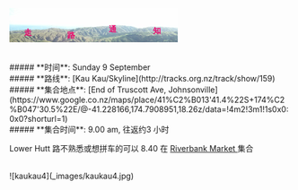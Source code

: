 ![skyline](_images/skyline2.png)

<br/>
##### **时间**: Sunday 9 September
<br/>
##### **路线**: [Kau Kau/Skyline](http://tracks.org.nz/track/show/159)
<br/>
##### **集合地点**: [End of Truscott  Ave, Johnsonville](https://www.google.co.nz/maps/place/41%C2%B013'41.4%22S+174%C2%B047'30.5%22E/@-41.228166,174.7908951,18.26z/data=!4m2!3m1!1s0x0:0x0?shorturl=1)
<br/>
##### **集合时间**: 9.00 am, 往返约3 小时

<div class="alert alert-warning">

Lower Hutt 路不熟悉或想拼车的可以 8.40 在 <a href="https://www.google.co.nz/maps/place/41%C2%B012'22.2%22S+174%C2%B054'22.3%22E/@-41.2061695,174.9048034,17z/data=!3m1!4b1!4m6!3m5!1s0x0:0x0!7e2!8m2!3d-41.2061716!4d174.9061796"> Riverbank Market  </a> 集合
</div>

<br/>
![kaukau4](_images/kaukau4.jpg)


